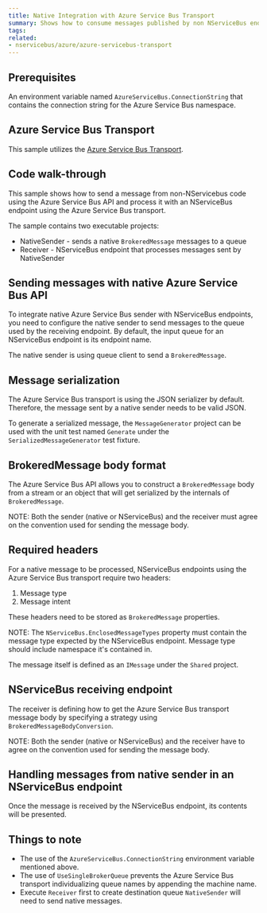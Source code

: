 ```yaml
---
title: Native Integration with Azure Service Bus Transport
summary: Shows how to consume messages published by non NServiceBus endpoints
tags:
related:
- nservicebus/azure/azure-servicebus-transport
---
```


## Prerequisites 

An environment variable named `AzureServiceBus.ConnectionString` that contains the connection string for the Azure Service Bus namespace.


## Azure Service Bus Transport

This sample utilizes the [Azure Service Bus Transport](/nservicebus/azure/azure-servicebus-transport.md).


## Code walk-through

This sample shows how to send a message from non-NServicebus code using the Azure Service Bus API and process it with an NServiceBus endpoint using the Azure Service Bus transport.

The sample contains two executable projects:

- NativeSender - sends a native `BrokeredMessage` messages to a queue
- Receiver - NServiceBus endpoint that processes messages sent by NativeSender


## Sending messages with native Azure Service Bus API

To integrate native Azure Service Bus sender with NServiceBus endpoints, you need to configure the native sender to send messages to the queue used by the receiving endpoint. By default, the input queue for an NServiceBus endpoint is its endpoint name.

<!-- import EndpointAndSingleQueue -->

The native sender is using queue client to send a `BrokeredMessage`.


## Message serialization

The Azure Service Bus transport is using the JSON serializer by default. Therefore, the message sent by a native sender needs to be valid JSON.

<!-- import SerializedMessage -->

To generate a serialized message, the `MessageGenerator` project can be used with the unit test named `Generate` under the `SerializedMessageGenerator` test fixture.


## BrokeredMessage body format

The Azure Service Bus API allows you to construct a `BrokeredMessage` body from a stream or an object that will get serialized by the internals of `BrokeredMessage`. 

NOTE: Both the sender (native or NServiceBus) and the receiver must agree on the convention used for sending the message body.


## Required headers

For a native message to be processed, NServiceBus endpoints using  the Azure Service Bus transport require two headers:

1. Message type
2. Message intent

These headers need to be stored as `BrokeredMessage` properties.

<!-- import NecessaryHeaders -->

NOTE: The `NServiceBus.EnclosedMessageTypes` property must contain the message type expected by the NServiceBus endpoint. Message type should include namespace it's contained in.

The message itself is defined as an `IMessage` under the `Shared` project.

<!-- import NativeMessage -->


## NServiceBus receiving endpoint

The receiver is defining how to get the Azure Service Bus transport message body by specifying a strategy using `BrokeredMessageBodyConversion`.

<!-- import BrokeredMessageConvention -->

NOTE: Both the sender (native or NServiceBus) and the receiver have to agree on the convention used for sending the message body.


## Handling messages from native sender in an NServiceBus endpoint

Once the message is received by the NServiceBus endpoint, its contents will be presented.

<!-- import NativeMessageHandler -->


## Things to note

 * The use of the `AzureServiceBus.ConnectionString` environment variable mentioned above.
 * The use of `UseSingleBrokerQueue` prevents the Azure Service Bus transport individualizing queue names by appending the machine name.  
 * Execute `Receiver` first to create destination queue `NativeSender` will need to send native messages.
